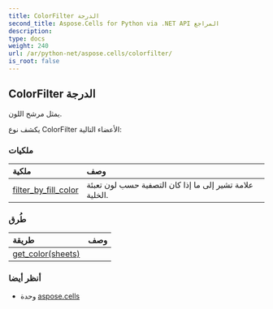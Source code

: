 ```yaml
---
title: ColorFilter الدرجة
second_title: Aspose.Cells for Python via .NET API المراجع
description:
type: docs
weight: 240
url: /ar/python-net/aspose.cells/colorfilter/
is_root: false
---
```

##  ColorFilter الدرجة
يمثل مرشح اللون.



يكشف نوع ColorFilter الأعضاء التالية:

###  ملكيات
| ملكية| وصف|
| :- | :- |
| [filter_by_fill_color](/cells/ar/python-net/aspose.cells/colorfilter/filter_by_fill_color) | علامة تشير إلى ما إذا كان التصفية حسب لون تعبئة الخلية.|


###  طُرق
| طريقة| وصف|
| :- | :- |
| [get_color(sheets)](/cells/ar/python-net/aspose.cells/colorfilter/get_color/#WorksheetCollection) |  |



###  أنظر أيضا
* وحدة [aspose.cells](..)
